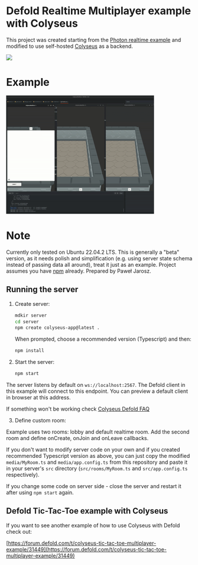 # Defold Realtime Multiplayer example with Colyseus

This project was created starting from the [Photon realtime example](https://github.com/defold/extension-photon-realtime) and modified to use self-hosted [Colyseus](https://colyseus.io/) as a backend.

<img src="https://colyseus.io/images/logos/logo-light-color.png" width="400">

# Example

<img src="/media/example.gif" width="400" height="320">

# Note

Currently only tested on Ubuntu 22.04.2 LTS.
This is generally a "beta" version, as it needs polish and simplification (e.g. using server state schema instead of passing data all around), treat it just as an example.
Project assumes you have [npm](https://www.npmjs.com/) already.
Prepared by Paweł Jarosz.

## Running the server

1. Create server:
   ```sh
   mdkir server
   cd server
   npm create colyseus-app@latest .
   ```
   When prompted, choose a recommended version (Typescript) and then:
   ```sh
   npm install
   ```

2. Start the server:
   ```sh
   npm start
   ```

The server listens by default on `ws://localhost:2567`.
The Defold client in this example will connect to this endpoint.
You can preview a default client in browser at this address.

If something won't be working check [Colyseus Defold FAQ](https://docs.colyseus.io/getting-started/defold)

3. Define custom room:

Example uses two rooms: lobby and default realtime room.
Add the second room and define onCreate, onJoin and onLeave callbacks.

If you don't want to modify server code on your own and if you created recommended Typescript version as above, you can just copy the modified `media/MyRoom.ts` and `media/app.config.ts` from this repository and paste it in your server's `src` directory (`src/rooms/MyRoom.ts` and `src/app.config.ts` respectively).

If you change some code on server side - close the server and restart it after using `npm start` again.

## Defold Tic-Tac-Toe example with Colyseus

If you want to see another example of how to use Colyseus with Defold check out:

[https://forum.defold.com/t/colyseus-tic-tac-toe-multiplayer-example/31449](https://forum.defold.com/t/colyseus-tic-tac-toe-multiplayer-example/31449)
